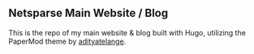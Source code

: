 ## Netsparse Main Website / Blog

This is the repo of my main website & blog built with Hugo, utilizing the PaperMod theme by [adityatelange](https://github.com/adityatelange/hugo-PaperMod/).